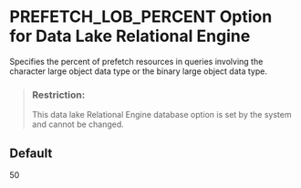 <!-- loio8b0c505b63414063953cefb9f32bd593 -->

# PREFETCH\_LOB\_PERCENT Option for Data Lake Relational Engine

Specifies the percent of prefetch resources in queries involving the character large object data type or the binary large object data type.



> ### Restriction:  
> This data lake Relational Engine database option is set by the system and cannot be changed.



<a name="loio8b0c505b63414063953cefb9f32bd593__iq_refso_855"/>

## Default

50

